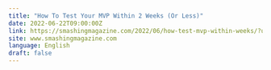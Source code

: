 ```yaml
---
title: "How To Test Your MVP Within 2 Weeks (Or Less)"
date: 2022-06-22T09:00:00Z
link: https://smashingmagazine.com/2022/06/how-test-mvp-within-weeks/?utm_medium=RSS&utm_source=news.12bit.vn
site: www.smashingmagazine.com
language: English
draft: false
---
```

